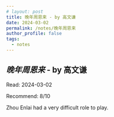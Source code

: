 ```yaml
---
# layout: post
title: 晚年周恩来 - by 高文谦
date: 2024-03-02
permalink: /notes/晚年周恩来
author_profile: false
tags:
  - notes
---
```


## *晚年周恩来* - by 高文谦

Read: 2024-03-02

Recommend: 8/10

Zhou Enlai had a very difficult role to play. 